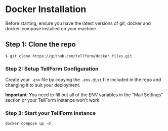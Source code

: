 # Docker Installation

Before starting, ensure you have the latest versions of git, docker and docker-compose installed on your machine.

## Step 1: Clone the repo

```
$ git clone https://github.com/tellform/docker_files.git
```

### Step 2: Setup TellForm Configuration

Create your `.env` file by copying the `.env.dist` file included in the repo and changing it to suit your deployment.

**Important**: You need to fill out all of the ENV variables in the "Mail Settings" section or your TellForm instance won't work.

### Step 3: Start your TellForm instance

```docker-compose up -d```
